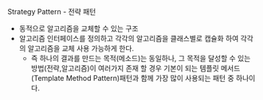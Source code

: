 Strategy Pattern - 전략 패턴

- 동적으로 알고리즘을 교체할 수 있는 구조
- 알고리즘 인터페이스를 정의하고 각각의 알고리즘을 클래스별로 캡슐화 하여 각각의 알고리즘을 교체 사용 가능하게 한다.
    - 즉 하나의 결과를 만드는 목적(메소드)는 동일하나, 그 목적을 달성할 수 있는 방법(전략,알고리즘)이 여러가지 존재 할 경우 
    기본이 되는 템플릿 메서드(Template Method Pattern)패턴과 함께 가장 많이 사용되는 패턴 중 하나이다.
